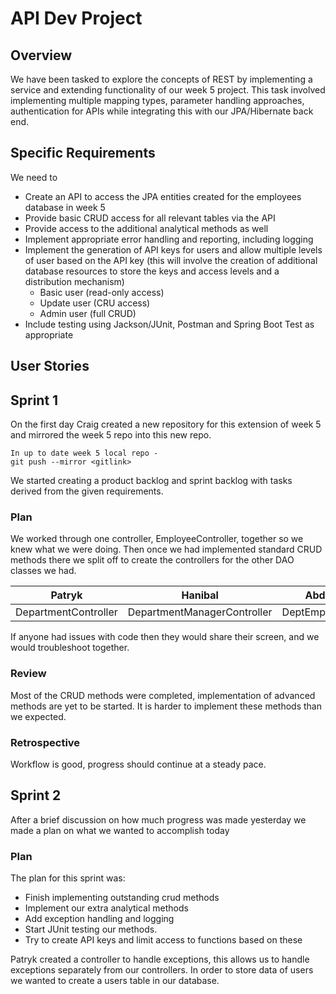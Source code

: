 # API Dev Project

## Overview
We have been tasked to explore the concepts of REST by implementing a service and extending functionality of our week 5 project.
This task involved implementing multiple mapping types, parameter handling approaches, authentication for APIs while integrating this with our JPA/Hibernate back end.

## Specific Requirements
We need to 
- Create an API to access the JPA entities created for the employees database in week 5
- Provide basic CRUD access for all relevant tables via the API
- Provide access to the additional analytical methods as well
- Implement appropriate error handling and reporting, including logging
- Implement the generation of API keys for users and allow multiple levels of user based on the API key (this will involve the creation of additional database resources to store the keys and access levels and a distribution mechanism)
    - Basic user (read-only access)
    - Update user (CRU access)
    - Admin user (full CRUD)
- Include testing using Jackson/JUnit, Postman and Spring Boot Test as appropriate

## User Stories

## Sprint 1

On the first day Craig created a new repository for this extension of week 5 and mirrored the week 5 repo into this new repo.
```
In up to date week 5 local repo -
git push --mirror <gitlink> 
```

We started creating a product backlog and sprint backlog with tasks derived from the given requirements.

### Plan

We worked through one controller, EmployeeController, together so we knew what we were doing.
Then once we had implemented standard CRUD methods there we split off to create the controllers for the other DAO classes we had.

| Patryk               | Hanibal                     | Abdullah          | Liam            | Cameron          | Omari         | Craig              |
|----------------------|-----------------------------|-------------------|-----------------|------------------|---------------|--------------------|
| DepartmentController | DepartmentManagerController | DeptEmpController | TitleController | SalaryController | ErrorHandling | EmployeeController |

If anyone had issues with code then they would share their screen, and we would troubleshoot together.

### Review
Most of the CRUD methods were completed, implementation of advanced methods are yet to be started.
It is harder to implement these methods than we expected.

### Retrospective

Workflow is good, progress should continue at a steady pace.

## Sprint 2

After a brief discussion on how much progress was made yesterday we made a plan on what we wanted to accomplish today

### Plan

The plan for this sprint was:
- Finish implementing outstanding crud methods
- Implement our extra analytical methods
- Add exception handling and logging
- Start JUnit testing our methods.
- Try to create API keys and limit access to functions based on these

Patryk created a controller to handle exceptions, this allows us to handle exceptions separately from our controllers.
In order to store data of users we wanted to create a users table in our database.